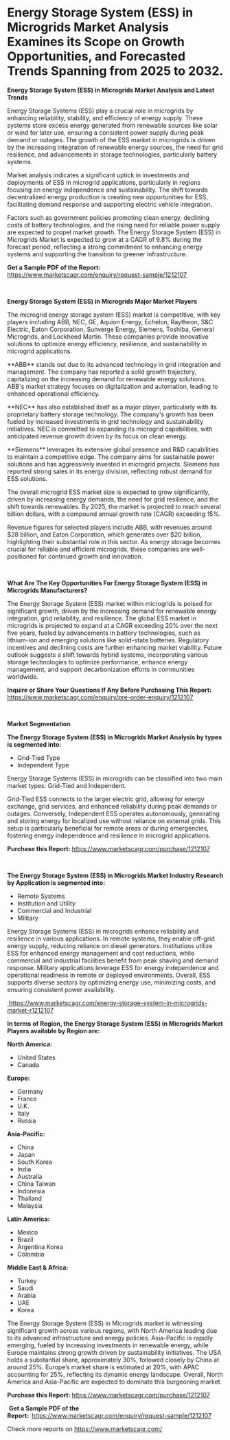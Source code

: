 <p><h1>Energy Storage System (ESS) in Microgrids Market Analysis Examines its Scope on Growth Opportunities, and Forecasted Trends Spanning from 2025 to 2032.</h1></p><p><strong>Energy Storage System (ESS) in Microgrids Market Analysis and Latest Trends</strong></p>
<p><p>Energy Storage Systems (ESS) play a crucial role in microgrids by enhancing reliability, stability, and efficiency of energy supply. These systems store excess energy generated from renewable sources like solar or wind for later use, ensuring a consistent power supply during peak demand or outages. The growth of the ESS market in microgrids is driven by the increasing integration of renewable energy sources, the need for grid resilience, and advancements in storage technologies, particularly battery systems.</p><p>Market analysis indicates a significant uptick in investments and deployments of ESS in microgrid applications, particularly in regions focusing on energy independence and sustainability. The shift towards decentralized energy production is creating new opportunities for ESS, facilitating demand response and supporting electric vehicle integration. </p><p>Factors such as government policies promoting clean energy, declining costs of battery technologies, and the rising need for reliable power supply are expected to propel market growth. The Energy Storage System (ESS) in Microgrids Market is expected to grow at a CAGR of 9.8% during the forecast period, reflecting a strong commitment to enhancing energy systems and supporting the transition to greener infrastructure.</p></p>
<p><strong>Get a Sample PDF of the Report:&nbsp;</strong> <a href="https://www.marketscagr.com/enquiry/request-sample/1212107?utm_campaign=2942&utm_medium=2&utm_source=Github&utm_content=ia&utm_term=24032025&utm_id=energy-storage-system-ess-in-microgrids">https://www.marketscagr.com/enquiry/request-sample/1212107</a></p>
<p>&nbsp;</p>
<p><strong>Energy Storage System (ESS) in Microgrids Major Market Players</strong></p>
<p><p>The microgrid energy storage system (ESS) market is competitive, with key players including ABB, NEC, GE, Aquion Energy, Echelon, Raytheon, S&C Electric, Eaton Corporation, Sunverge Energy, Siemens, Toshiba, General Microgrids, and Lockheed Martin. These companies provide innovative solutions to optimize energy efficiency, resilience, and sustainability in microgrid applications.</p><p>**ABB** stands out due to its advanced technology in grid integration and management. The company has reported a solid growth trajectory, capitalizing on the increasing demand for renewable energy solutions. ABB's market strategy focuses on digitalization and automation, leading to enhanced operational efficiency. </p><p>**NEC** has also established itself as a major player, particularly with its proprietary battery storage technology. The company's growth has been fueled by increased investments in grid technology and sustainability initiatives. NEC is committed to expanding its microgrid capabilities, with anticipated revenue growth driven by its focus on clean energy.</p><p>**Siemens** leverages its extensive global presence and R&D capabilities to maintain a competitive edge. The company aims for sustainable power solutions and has aggressively invested in microgrid projects. Siemens has reported strong sales in its energy division, reflecting robust demand for ESS solutions.</p><p>The overall microgrid ESS market size is expected to grow significantly, driven by increasing energy demands, the need for grid resilience, and the shift towards renewables. By 2025, the market is projected to reach several billion dollars, with a compound annual growth rate (CAGR) exceeding 15%.</p><p>Revenue figures for selected players include ABB, with revenues around $28 billion, and Eaton Corporation, which generates over $20 billion, highlighting their substantial role in this sector. As energy storage becomes crucial for reliable and efficient microgrids, these companies are well-positioned for continued growth and innovation.</p></p>
<p>&nbsp;</p>
<p><strong>What Are The Key Opportunities For Energy Storage System (ESS) in Microgrids Manufacturers?</strong></p>
<p><p>The Energy Storage System (ESS) market within microgrids is poised for significant growth, driven by the increasing demand for renewable energy integration, grid reliability, and resilience. The global ESS market in microgrids is projected to expand at a CAGR exceeding 20% over the next five years, fueled by advancements in battery technologies, such as lithium-ion and emerging solutions like solid-state batteries. Regulatory incentives and declining costs are further enhancing market viability. Future outlook suggests a shift towards hybrid systems, incorporating various storage technologies to optimize performance, enhance energy management, and support decarbonization efforts in communities worldwide.</p></p>
<p><strong>Inquire or Share Your Questions If Any Before Purchasing This Report:</strong> <a href="https://www.marketscagr.com/enquiry/pre-order-enquiry/1212107?utm_campaign=2942&utm_medium=2&utm_source=Github&utm_content=ia&utm_term=24032025&utm_id=energy-storage-system-ess-in-microgrids">https://www.marketscagr.com/enquiry/pre-order-enquiry/1212107</a></p>
<p>&nbsp;</p>
<p><strong>Market Segmentation</strong></p>
<p><strong>The Energy Storage System (ESS) in Microgrids Market Analysis by types is segmented into:</strong></p>
<p><ul><li>Grid-Tied Type</li><li>Independent Type</li></ul></p>
<p><p>Energy Storage Systems (ESS) in microgrids can be classified into two main market types: Grid-Tied and Independent. </p><p>Grid-Tied ESS connects to the larger electric grid, allowing for energy exchange, grid services, and enhanced reliability during peak demands or outages. Conversely, Independent ESS operates autonomously, generating and storing energy for localized use without reliance on external grids. This setup is particularly beneficial for remote areas or during emergencies, fostering energy independence and resilience in microgrid applications.</p></p>
<p><strong>Purchase this Report:&nbsp;</strong><a href="https://www.marketscagr.com/purchase/1212107?utm_campaign=2942&utm_medium=2&utm_source=Github&utm_content=ia&utm_term=24032025&utm_id=energy-storage-system-ess-in-microgrids">https://www.marketscagr.com/purchase/1212107</a></p>
<p>&nbsp;</p>
<p><strong>The Energy Storage System (ESS) in Microgrids Market Industry Research by Application is segmented into:</strong></p>
<p><ul><li>Remote Systems</li><li>Institution and Utility</li><li>Commercial and Industrial</li><li>Military</li></ul></p>
<p><p>Energy Storage Systems (ESS) in microgrids enhance reliability and resilience in various applications. In remote systems, they enable off-grid energy supply, reducing reliance on diesel generators. Institutions utilize ESS for enhanced energy management and cost reductions, while commercial and industrial facilities benefit from peak shaving and demand response. Military applications leverage ESS for energy independence and operational readiness in remote or deployed environments. Overall, ESS supports diverse sectors by optimizing energy use, minimizing costs, and ensuring consistent power availability.</p></p>
<p><a href="https://www.marketscagr.com/energy-storage-system-in-microgrids-market-r1212107?utm_campaign=2942&utm_medium=2&utm_source=Github&utm_content=ia&utm_term=24032025&utm_id=energy-storage-system-ess-in-microgrids">&nbsp;https://www.marketscagr.com/energy-storage-system-in-microgrids-market-r1212107</a></p>
<p><strong>In terms of Region, the Energy Storage System (ESS) in Microgrids Market Players available by Region are:</strong></p>
<p>
    <p> <strong> North America: </strong>
        <ul>
            <li>United States</li>
            <li>Canada</li>
        </ul>
        </p> 
    <p> <strong> Europe: </strong>
        <ul>
            <li>Germany</li>
            <li>France</li>
            <li>U.K.</li>
            <li>Italy</li>
            <li>Russia</li>
        </ul>
        </p> 
    <p> <strong> Asia-Pacific: </strong>
        <ul>
            <li>China</li>
            <li>Japan</li>
            <li>South Korea</li>
            <li>India</li>
            <li>Australia</li>
            <li>China Taiwan</li>
            <li>Indonesia</li>
            <li>Thailand</li>
            <li>Malaysia</li>
        </ul>
        </p> 
    <p> <strong> Latin America: </strong>
        <ul>
            <li>Mexico</li>
            <li>Brazil</li>
            <li>Argentina Korea</li>
            <li>Colombia</li>
        </ul>
        </p> 
    <p> <strong> Middle East & Africa: </strong>
        <ul>
            <li>Turkey</li>
            <li>Saudi</li>
            <li>Arabia</li>
            <li>UAE</li>
            <li>Korea</li>
        </ul>
    </p>
    </p>
<p><p>The Energy Storage System (ESS) in Microgrids market is witnessing significant growth across various regions, with North America leading due to its advanced infrastructure and energy policies. Asia-Pacific is rapidly emerging, fueled by increasing investments in renewable energy, while Europe maintains strong growth driven by sustainability initiatives. The USA holds a substantial share, approximately 30%, followed closely by China at around 25%. Europe’s market share is estimated at 20%, with APAC accounting for 25%, reflecting its dynamic energy landscape. Overall, North America and Asia-Pacific are expected to dominate this burgeoning market.</p></p>
<p><strong>Purchase this Report: </strong><a href="https://www.marketscagr.com/purchase/1212107?utm_campaign=2942&utm_medium=2&utm_source=Github&utm_content=ia&utm_term=24032025&utm_id=energy-storage-system-ess-in-microgrids">https://www.marketscagr.com/purchase/1212107</a></p>
<p>&nbsp;<strong>Get a Sample PDF of the Report:&nbsp;&nbsp;</strong><a href="https://www.marketscagr.com/enquiry/request-sample/1212107?utm_campaign=2942&utm_medium=2&utm_source=Github&utm_content=ia&utm_term=24032025&utm_id=energy-storage-system-ess-in-microgrids">https://www.marketscagr.com/enquiry/request-sample/1212107</a></p>
<p><strong></strong></p>
<p>Check more reports on <a href="https://www.marketscagr.com/?utm_campaign=2942&utm_medium=2&utm_source=Github&utm_content=ia&utm_term=24032025&utm_id=energy-storage-system-ess-in-microgrids">https://www.marketscagr.com/</a></p>